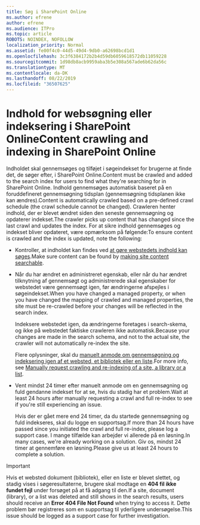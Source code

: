 ```yaml
---
title: Søg i SharePoint Online
ms.author: efrene
author: efrene
ms.audience: ITPro
ms.topic: article
ROBOTS: NOINDEX, NOFOLLOW
localization_priority: Normal
ms.assetid: fe00f4c0-44d5-49d4-9db0-a62698bcd1d1
ms.openlocfilehash: 3c3f6384172b2b4d59db6059618572db11059228
ms.sourcegitcommit: 1d98db8acb9959aba3b5e308a567ade6b62da56c
ms.translationtype: MT
ms.contentlocale: da-DK
ms.lasthandoff: 08/22/2019
ms.locfileid: "36507625"
---
```

# <a name="content-crawling-and-indexing-in-sharepoint-online"></a><span data-ttu-id="6da79-102">Indhold for websøgning eller indeksering i SharePoint Online</span><span class="sxs-lookup"><span data-stu-id="6da79-102">Content crawling and indexing in SharePoint Online</span></span>

<span data-ttu-id="6da79-103">Indholdet skal gennemsøges og tilføjet i søgeindekset for brugerne at finde det, de søger efter, i SharePoint Online.</span><span class="sxs-lookup"><span data-stu-id="6da79-103">Content must be crawled and added to the search index for users to find what they're searching for in SharePoint Online.</span></span> <span data-ttu-id="6da79-104">Indhold gennemsøges automatisk baseret på en foruddefineret gennemsøgning tidsplan (gennemsøgning tidsplanen ikke kan ændres).</span><span class="sxs-lookup"><span data-stu-id="6da79-104">Content is automatically crawled based on a pre-defined crawl schedule (the crawl schedule cannot be changed).</span></span> <span data-ttu-id="6da79-105">Crawleren henter indhold, der er blevet ændret siden den seneste gennemsøgning og opdaterer indekset.</span><span class="sxs-lookup"><span data-stu-id="6da79-105">The crawler picks up content that has changed since the last crawl and updates the index.</span></span> <span data-ttu-id="6da79-106">For at sikre indhold gennemsøges og indekset bliver opdateret, være opmærksom på følgende:</span><span class="sxs-lookup"><span data-stu-id="6da79-106">To ensure content is crawled and the index is updated, note the following:</span></span>

- <span data-ttu-id="6da79-107">Kontroller, at indholdet kan findes ved [at gøre webstedets indhold kan søges](https://docs.microsoft.com/sharepoint/make-site-content-searchable).</span><span class="sxs-lookup"><span data-stu-id="6da79-107">Make sure content can be found by [making site content searchable](https://docs.microsoft.com/sharepoint/make-site-content-searchable).</span></span>

- <span data-ttu-id="6da79-108">Når du har ændret en administreret egenskab, eller når du har ændret tilknytning af gennemsøgt og administrerede skal egenskaber for webstedet være gennemsøgt igen, før ændringerne afspejles i søgeindekset.</span><span class="sxs-lookup"><span data-stu-id="6da79-108">When you have changed a managed property, or when you have changed the mapping of crawled and managed properties, the site must be re-crawled before your changes will be reflected in the search index.</span></span> 

    <span data-ttu-id="6da79-109">Indeksere webstedet igen, da ændringerne foretages i search-skema, og ikke på webstedet faktiske crawleren ikke automatisk.</span><span class="sxs-lookup"><span data-stu-id="6da79-109">Because your changes are made in the search schema, and not to the actual site, the crawler will not automatically re-index the site.</span></span> 

    <span data-ttu-id="6da79-110">Flere oplysninger, skal du [manuelt anmode om gennemsøgning og indeksering igen af et websted, et bibliotek eller en liste](https://docs.microsoft.com/sharepoint/crawl-site-conten).</span><span class="sxs-lookup"><span data-stu-id="6da79-110">For more info, see [Manually request crawling and re-indexing of a site, a library or a list](https://docs.microsoft.com/sharepoint/crawl-site-conten).</span></span>

- <span data-ttu-id="6da79-111">Vent mindst 24 timer efter manuelt anmode om en gennemsøgning og fuld gendanne indekset for at se, hvis du stadig har et problem.</span><span class="sxs-lookup"><span data-stu-id="6da79-111">Wait at least 24 hours after manually requesting a crawl and full re-index to see if you're still experiencing an issue.</span></span> 

    <span data-ttu-id="6da79-112">Hvis der er gået mere end 24 timer, da du startede gennemsøgning og fuld indekseres, skal du logge en supportsag.</span><span class="sxs-lookup"><span data-stu-id="6da79-112">If more than 24 hours have passed since you initiated the crawl and full re-index, please log a support case.</span></span> <span data-ttu-id="6da79-113">I mange tilfælde kan arbejder vi allerede på en løsning.</span><span class="sxs-lookup"><span data-stu-id="6da79-113">In many cases, we're already working on a solution.</span></span> <span data-ttu-id="6da79-114">Giv os, mindst 24 timer at gennemføre en løsning.</span><span class="sxs-lookup"><span data-stu-id="6da79-114">Please give us at least 24 hours to complete a solution.</span></span>

> [!IMPORTANT]
> <span data-ttu-id="6da79-115">Hvis et websted dokument (bibliotek), eller en liste er blevet slettet, og stadig vises i søgeresultaterne, brugere skal modtage en **404 fil ikke fundet fejl** under forsøget på at få adgang til den.</span><span class="sxs-lookup"><span data-stu-id="6da79-115">If a site, document (library), or a list was deleted and still shows in the search results, users should receive an **Error 404 File Not Found** when trying to access it.</span></span> <span data-ttu-id="6da79-116">Dette problem bør registreres som en supportsag til yderligere undersøgelse.</span><span class="sxs-lookup"><span data-stu-id="6da79-116">This issue should be logged as a support case for further investigation.</span></span> 



